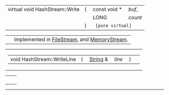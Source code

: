 <colgroup>
<col style="width: 100%" />
</colgroup>
<tbody>
<tr>
<td class="mdRow"><table data-cellpadding="0" data-cellspacing="0" data-border="0">
<tbody>
<tr>
<td class="md" data-nowrap="" data-valign="top">virtual void HashStream::Write</td>
<td class="md" data-valign="top">( </td>
<td class="md" data-nowrap="" data-valign="top">const void * </td>
<td class="mdname" data-nowrap=""><em>buf</em>,</td>
</tr>
<tr>
<td class="md" style="text-align: right;" data-nowrap=""></td>
<td class="md"></td>
<td class="md" data-nowrap="">LONG </td>
<td class="mdname" data-nowrap=""><em>count</em></td>
</tr>
<tr>
<td class="md"></td>
<td class="md">) </td>
<td colspan="2" class="md"><code> [pure virtual]</code></td>
</tr>
</tbody>
</table></td>
</tr>
</tbody>
</table>

|  |  |
|----|----|
|   | Implemented in <a href="classFileStream.md#2a21ad14c1f9061e86f3488908c097f4" class="el">FileStream</a>, and <a href="classMemoryStream.md#2a21ad14c1f9061e86f3488908c097f4" class="el">MemoryStream</a>. |

<span id="738b2b475456de6cd5654fb16b7a4f95" class="anchor"></span>

<table class="mdTable" data-cellpadding="2" data-cellspacing="0">
<colgroup>
<col style="width: 100%" />
</colgroup>
<tbody>
<tr>
<td class="mdRow"><table data-cellpadding="0" data-cellspacing="0" data-border="0">
<tbody>
<tr>
<td class="md" data-nowrap="" data-valign="top">void HashStream::WriteLine</td>
<td class="md" data-valign="top">( </td>
<td class="md" data-nowrap="" data-valign="top"><a href="classString.md" class="el">String</a> &amp; </td>
<td class="mdname1" data-valign="top" data-nowrap=""><em>line</em></td>
<td class="md" data-valign="top"> ) </td>
<td class="md" data-nowrap=""></td>
</tr>
</tbody>
</table></td>
</tr>
</tbody>
</table>

|     |     |
|-----|-----|
|     |     |

------------------------------------------------------------------------

